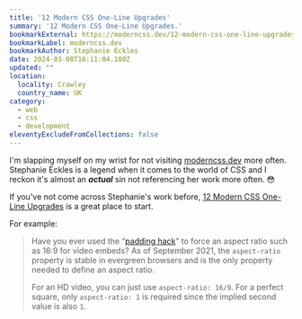 ```yaml
---
title: '12 Modern CSS One-Line Upgrades'
summary: '12 Modern CSS One-Line Upgrades.'
bookmarkExternal: https://moderncss.dev/12-modern-css-one-line-upgrades/
bookmarkLabel: moderncss.dev
bookmarkAuthor: Stephanie Eckles
date: 2024-03-08T16:11:04.180Z
updated: ""
location:
  locality: Crawley
  country_name: UK
category:
  - web
  - css
  - development
eleventyExcludeFromCollections: false
---
```


I'm slapping myself on my wrist for not visiting [moderncss.dev](https://moderncss.dev/) more often. Stephanie Eckles is a legend when it comes to the world of CSS and I reckon it's almost an ***actual*** sin not referencing her work more often. 😳

If you've not come across Stephanie's work before, [12 Modern CSS One-Line Upgrades](https://moderncss.dev/12-modern-css-one-line-upgrades/) is a great place to start.

For example:

> Have you ever used the “[padding hack](https://css-tricks.com/aspect-ratio-boxes/)” to force an aspect ratio such as 16:9 for video embeds? As of September 2021, the `aspect-ratio` property is stable in evergreen browsers and is the only property needed to define an aspect ratio.
>
> For an HD video, you can just use `aspect-ratio: 16/9`. For a perfect square, only `aspect-ratio: 1` is required since the implied second value is also `1`.
